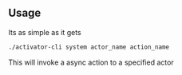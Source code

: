 ## Usage

Its as simple as it gets

```BASH
./activator-cli system actor_name action_name
```

This will invoke a async action to a specified actor